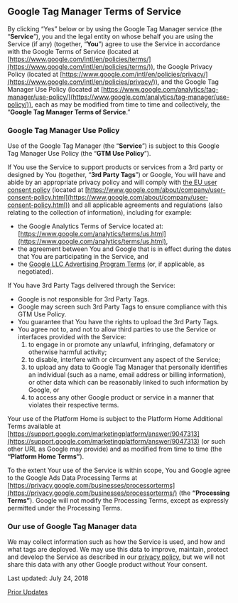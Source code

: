 Google Tag Manager Terms of Service
-----------------------------------

By clicking “Yes” below or by using the Google Tag Manager service (the “**Service**”), you and the legal entity on whose behalf you are using the Service (if any) (together, “**You**”) agree to use the Service in accordance with the Google Terms of Service (located at [https://www.google.com/intl/en/policies/terms/](https://www.google.com/intl/en/policies/terms/)), the Google Privacy Policy (located at [https://www.google.com/intl/en/policies/privacy/](https://www.google.com/intl/en/policies/privacy/)), and the Google Tag Manager Use Policy (located at [https://www.google.com/analytics/tag-manager/use-policy/](https://www.google.com/analytics/tag-manager/use-policy/)), each as may be modified from time to time and collectively, the “**Google Tag Manager Terms of Service**.”

### Google Tag Manager Use Policy

Use of the Google Tag Manager (the “**Service**”) is subject to this Google Tag Manager Use Policy (the “**GTM Use Policy**”).

If You use the Service to support products or services from a 3rd party or designed by You (together, “**3rd Party Tags**”) or Google, You will have and abide by an appropriate privacy policy and will comply with [the EU user consent policy](https://www.google.com/about/company/user-consent-policy.html) (located at [https://www.google.com/about/company/user-consent-policy.html](https://www.google.com/about/company/user-consent-policy.html)) and all applicable agreements and regulations (also relating to the collection of information), including for example:

*   the Google Analytics Terms of Service located at: [https://www.google.com/analytics/terms/us.html](https://www.google.com/analytics/terms/us.html),
*   the agreement between You and Google that is in effect during the dates that You are participating in the Service, and
*   the [Google LLC Advertising Program Terms](https://billing.google.com/payments/paymentsinfofinder) (or, if applicable, as negotiated).

If You have 3rd Party Tags delivered through the Service:

*   Google is not responsible for 3rd Party Tags.
*   Google may screen such 3rd Party Tags to ensure compliance with this GTM Use Policy.
*   You guarantee that You have the rights to upload the 3rd Party Tags.
*   You agree not to, and not to allow third parties to use the Service or interfaces provided with the Service:
    1.  to engage in or promote any unlawful, infringing, defamatory or otherwise harmful activity;
    2.  to disable, interfere with or circumvent any aspect of the Service;
    3.  to upload any data to Google Tag Manager that personally identifies an individual (such as a name, email address or billing information), or other data which can be reasonably linked to such information by Google, or
    4.  to access any other Google product or service in a manner that violates their respective terms.

Your use of the Platform Home is subject to the Platform Home Additional Terms available at [https://support.google.com/marketingplatform/answer/9047313](https://support.google.com/marketingplatform/answer/9047313) (or such other URL as Google may provide) and as modified from time to time (the **“Platform Home Terms”**).

To the extent Your use of the Service is within scope, You and Google agree to the Google Ads Data Processing Terms at [https://privacy.google.com/businesses/processorterms](https://privacy.google.com/businesses/processorterms/) (the **“Processing Terms”**). Google will not modify the Processing Terms, except as expressly permitted under the Processing Terms.

### Our use of Google Tag Manager data

We may collect information such as how the Service is used, and how and what tags are deployed. We may use this data to improve, maintain, protect and develop the Service as described in our [privacy policy](https://www.google.com/policies/privacy/), but we will not share this data with any other Google product without Your consent.

Last updated: July 24, 2018

[Prior Updates](https://kstatic.googleusercontent.com/files/63551ffc8bccbfacfddca60de69de6602077ca4590967942f325101d98fffb6ac192f7f0c33bbe74f2977da3629f1ea468d93fcabc620684f8451af9dc7acd2d)